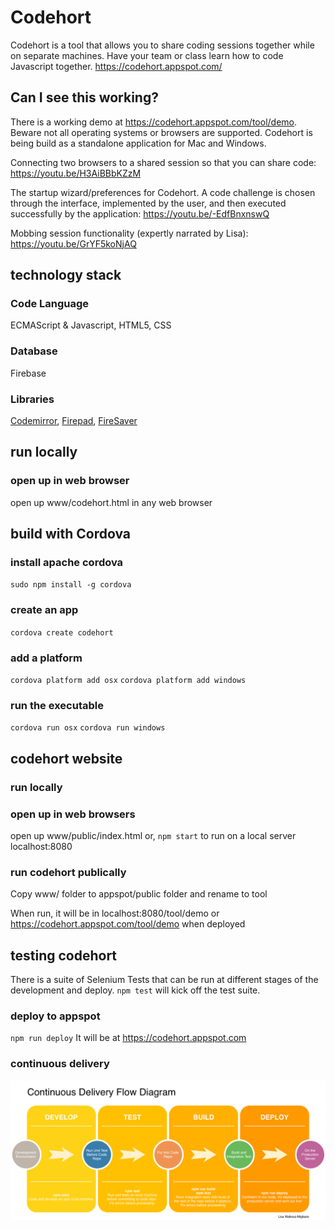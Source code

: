 # Codehort
Codehort is a tool that allows you to share coding sessions together while on separate machines.
Have your team or class learn how to code Javascript together. https://codehort.appspot.com/

## Can I see this working?
There is a working demo at https://codehort.appspot.com/tool/demo. Beware not all operating systems or browsers are supported. Codehort is being build as a standalone application for Mac and Windows.

Connecting two browsers to a shared session so that you can share code: https://youtu.be/H3AiBBbKZzM

The startup wizard/preferences for Codehort. A code challenge is chosen through the interface, implemented by the user, and then executed successfully by the application: https://youtu.be/-EdfBnxnswQ

Mobbing session functionality (expertly narrated by Lisa): https://youtu.be/GrYF5koNjAQ

## technology stack
### Code Language
ECMAScript & Javascript, HTML5, CSS

### Database
Firebase

### Libraries
<a href="https://codemirror.net/">Codemirror</a>, <a href="https://firepad.io/">Firepad</a>, <a href="https://github.com/eligrey/FileSaver.js/">FireSaver</a>

## run locally

### open up in web browser
open up www/codehort.html in any web browser

## build with Cordova

### install apache cordova
`sudo npm install -g cordova`

### create an app
`cordova create codehort`

### add a platform
`cordova platform add osx`
`cordova platform add windows`

### run the executable
`cordova run osx`
`cordova run windows`

## codehort website

### run locally

### open up in web browsers
open up www/public/index.html
or, `npm start` to run on a local server localhost:8080

### run codehort publically
Copy www/ folder to appspot/public folder and rename to tool

When run, it will be in localhost:8080/tool/demo or https://codehort.appspot.com/tool/demo when deployed

## testing codehort
There is a suite of Selenium Tests that can be run at different stages of the development and deploy.
`npm test` will kick off the test suite.

### deploy to appspot
`npm run deploy`
It will be at https://codehort.appspot.com

### continuous delivery
<img src="https://github.com/MissFacetious/codehort/blob/master/cdfd.png?raw=true">
